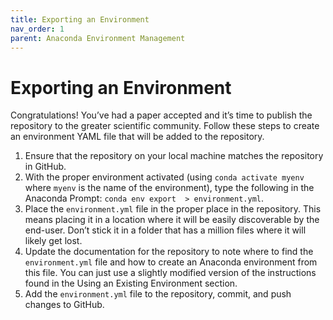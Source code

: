 ```yaml
---
title: Exporting an Environment
nav_order: 1
parent: Anaconda Environment Management
---
```


# Exporting an Environment

Congratulations! You’ve had a paper accepted and it’s time to publish the repository to the greater scientific community. Follow these steps to create an environment YAML file that will be added to the repository.
1.	Ensure that the repository on your local machine matches the repository in GitHub.
2.	With the proper environment activated (using `conda activate myenv` where `myenv` is the name of the environment), type the following in the Anaconda Prompt: `conda env export  > environment.yml`.
3.	Place the `environment.yml` file in the proper place in the repository. This means placing it in a location where it will be easily discoverable by the end-user. Don’t stick it in a folder that has a million files where it will likely get lost.
4.	Update the documentation for the repository to note where to find the `environment.yml` file and how to create an Anaconda environment from this file. You can just use a slightly modified version of the instructions found in the Using an Existing Environment section.
5.	Add the `environment.yml` file to the repository, commit, and push changes to GitHub.